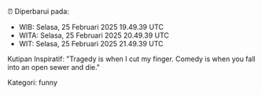 ⏰ Diperbarui pada:
- WIB: Selasa, 25 Februari 2025 19.49.39 UTC
- WITA: Selasa, 25 Februari 2025 20.49.39 UTC
- WIT: Selasa, 25 Februari 2025 21.49.39 UTC

Kutipan Inspiratif:
"Tragedy is when I cut my finger. Comedy is when you fall into an open sewer and die."


Kategori: funny


